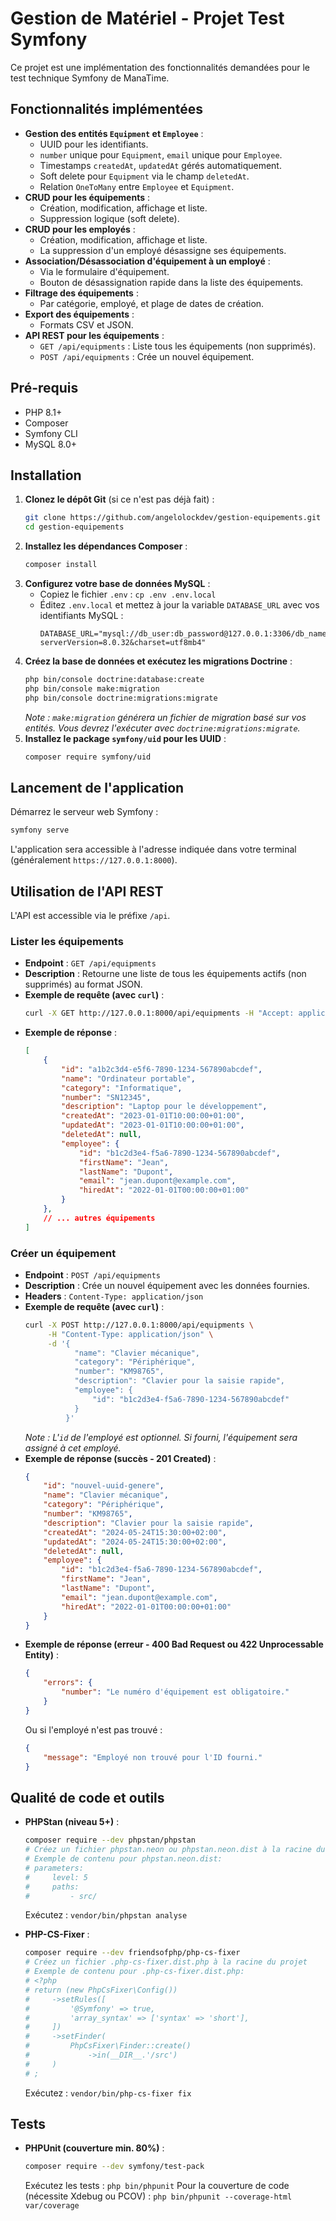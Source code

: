 # Gestion de Matériel - Projet Test Symfony

Ce projet est une implémentation des fonctionnalités demandées pour le test technique Symfony de ManaTime.

## Fonctionnalités implémentées

* **Gestion des entités `Equipment` et `Employee`** :
    * UUID pour les identifiants.
    * `number` unique pour `Equipment`, `email` unique pour `Employee`.
    * Timestamps `createdAt`, `updatedAt` gérés automatiquement.
    * Soft delete pour `Equipment` via le champ `deletedAt`.
    * Relation `OneToMany` entre `Employee` et `Equipment`.
* **CRUD pour les équipements** :
    * Création, modification, affichage et liste.
    * Suppression logique (soft delete).
* **CRUD pour les employés** :
    * Création, modification, affichage et liste.
    * La suppression d'un employé désassigne ses équipements.
* **Association/Désassociation d'équipement à un employé** :
    * Via le formulaire d'équipement.
    * Bouton de désassignation rapide dans la liste des équipements.
* **Filtrage des équipements** :
    * Par catégorie, employé, et plage de dates de création.
* **Export des équipements** :
    * Formats CSV et JSON.
* **API REST pour les équipements** :
    * `GET /api/equipments` : Liste tous les équipements (non supprimés).
    * `POST /api/equipments` : Crée un nouvel équipement.

## Pré-requis

* PHP 8.1+
* Composer
* Symfony CLI
* MySQL 8.0+

## Installation

1.  **Clonez le dépôt Git** (si ce n'est pas déjà fait) :
    ```bash
    git clone https://github.com/angelolockdev/gestion-equipements.git
    cd gestion-equipements
    ```
2.  **Installez les dépendances Composer** :
    ```bash
    composer install
    ```
3.  **Configurez votre base de données MySQL** :
    * Copiez le fichier `.env` : `cp .env .env.local`
    * Éditez `.env.local` et mettez à jour la variable `DATABASE_URL` avec vos identifiants MySQL :
        ```dotenv
        DATABASE_URL="mysql://db_user:db_password@127.0.0.1:3306/db_name?serverVersion=8.0.32&charset=utf8mb4"
        ```
4.  **Créez la base de données et exécutez les migrations Doctrine** :
    ```bash
    php bin/console doctrine:database:create
    php bin/console make:migration
    php bin/console doctrine:migrations:migrate
    ```
    *Note : `make:migration` générera un fichier de migration basé sur vos entités. Vous devrez l'exécuter avec `doctrine:migrations:migrate`.*
5.  **Installez le package `symfony/uid` pour les UUID** :
    ```bash
    composer require symfony/uid
    ```

## Lancement de l'application

Démarrez le serveur web Symfony :
```bash
symfony serve
```
L'application sera accessible à l'adresse indiquée dans votre terminal (généralement `https://127.0.0.1:8000`).

## Utilisation de l'API REST

L'API est accessible via le préfixe `/api`.

### Lister les équipements

* **Endpoint** : `GET /api/equipments`
* **Description** : Retourne une liste de tous les équipements actifs (non supprimés) au format JSON.
* **Exemple de requête (avec `curl`)** :
    ```bash
    curl -X GET http://127.0.0.1:8000/api/equipments -H "Accept: application/json"
    ```
* **Exemple de réponse** :
    ```json
    [
        {
            "id": "a1b2c3d4-e5f6-7890-1234-567890abcdef",
            "name": "Ordinateur portable",
            "category": "Informatique",
            "number": "SN12345",
            "description": "Laptop pour le développement",
            "createdAt": "2023-01-01T10:00:00+01:00",
            "updatedAt": "2023-01-01T10:00:00+01:00",
            "deletedAt": null,
            "employee": {
                "id": "b1c2d3e4-f5a6-7890-1234-567890abcdef",
                "firstName": "Jean",
                "lastName": "Dupont",
                "email": "jean.dupont@example.com",
                "hiredAt": "2022-01-01T00:00:00+01:00"
            }
        },
        // ... autres équipements
    ]
    ```

### Créer un équipement

* **Endpoint** : `POST /api/equipments`
* **Description** : Crée un nouvel équipement avec les données fournies.
* **Headers** : `Content-Type: application/json`
* **Exemple de requête (avec `curl`)** :
    ```bash
    curl -X POST http://127.0.0.1:8000/api/equipments \
         -H "Content-Type: application/json" \
         -d '{
               "name": "Clavier mécanique",
               "category": "Périphérique",
               "number": "KM98765",
               "description": "Clavier pour la saisie rapide",
               "employee": {
                   "id": "b1c2d3e4-f5a6-7890-1234-567890abcdef"
               }
             }'
    ```
    *Note : L'`id` de l'employé est optionnel. Si fourni, l'équipement sera assigné à cet employé.*
* **Exemple de réponse (succès - 201 Created)** :
    ```json
    {
        "id": "nouvel-uuid-genere",
        "name": "Clavier mécanique",
        "category": "Périphérique",
        "number": "KM98765",
        "description": "Clavier pour la saisie rapide",
        "createdAt": "2024-05-24T15:30:00+02:00",
        "updatedAt": "2024-05-24T15:30:00+02:00",
        "deletedAt": null,
        "employee": {
            "id": "b1c2d3e4-f5a6-7890-1234-567890abcdef",
            "firstName": "Jean",
            "lastName": "Dupont",
            "email": "jean.dupont@example.com",
            "hiredAt": "2022-01-01T00:00:00+01:00"
        }
    }
    ```
* **Exemple de réponse (erreur - 400 Bad Request ou 422 Unprocessable Entity)** :
    ```json
    {
        "errors": {
            "number": "Le numéro d'équipement est obligatoire."
        }
    }
    ```
    Ou si l'employé n'est pas trouvé :
    ```json
    {
        "message": "Employé non trouvé pour l'ID fourni."
    }
    ```

## Qualité de code et outils

* **PHPStan (niveau 5+)** :
    ```bash
    composer require --dev phpstan/phpstan
    # Créez un fichier phpstan.neon ou phpstan.neon.dist à la racine du projet
    # Exemple de contenu pour phpstan.neon.dist:
    # parameters:
    #     level: 5
    #     paths:
    #         - src/
    ```
    Exécutez : `vendor/bin/phpstan analyse`

* **PHP-CS-Fixer** :
    ```bash
    composer require --dev friendsofphp/php-cs-fixer
    # Créez un fichier .php-cs-fixer.dist.php à la racine du projet
    # Exemple de contenu pour .php-cs-fixer.dist.php:
    # <?php
    # return (new PhpCsFixer\Config())
    #     ->setRules([
    #         '@Symfony' => true,
    #         'array_syntax' => ['syntax' => 'short'],
    #     ])
    #     ->setFinder(
    #         PhpCsFixer\Finder::create()
    #             ->in(__DIR__.'/src')
    #     )
    # ;
    ```
    Exécutez : `vendor/bin/php-cs-fixer fix`

## Tests

* **PHPUnit (couverture min. 80%)** :
    ```bash
    composer require --dev symfony/test-pack
    ```
    Exécutez les tests : `php bin/phpunit`
    Pour la couverture de code (nécessite Xdebug ou PCOV) : `php bin/phpunit --coverage-html var/coverage`
